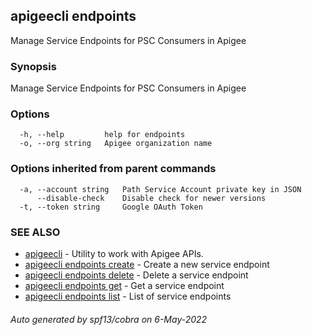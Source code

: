 ## apigeecli endpoints

Manage Service Endpoints for PSC Consumers in Apigee

### Synopsis

Manage Service Endpoints for PSC Consumers in Apigee

### Options

```
  -h, --help         help for endpoints
  -o, --org string   Apigee organization name
```

### Options inherited from parent commands

```
  -a, --account string   Path Service Account private key in JSON
      --disable-check    Disable check for newer versions
  -t, --token string     Google OAuth Token
```

### SEE ALSO

* [apigeecli](apigeecli.md)	 - Utility to work with Apigee APIs.
* [apigeecli endpoints create](apigeecli_endpoints_create.md)	 - Create a new service endpoint
* [apigeecli endpoints delete](apigeecli_endpoints_delete.md)	 - Delete a service endpoint
* [apigeecli endpoints get](apigeecli_endpoints_get.md)	 - Get a service endpoint
* [apigeecli endpoints list](apigeecli_endpoints_list.md)	 - List of service endpoints

###### Auto generated by spf13/cobra on 6-May-2022
